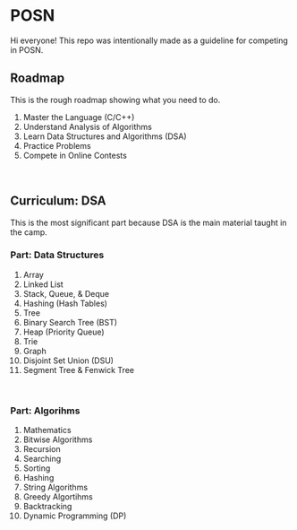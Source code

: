 # POSN

Hi everyone! This repo was intentionally made as a guideline for competing in POSN.

## Roadmap

This is the rough roadmap showing what you need to do.

1. Master the Language (C/C++)
2. Understand Analysis of Algorithms
3. Learn Data Structures and Algorithms (DSA)
4. Practice Problems
5. Compete in Online Contests
<br>

## Curriculum: DSA

This is the most significant part because DSA is the main material taught in the camp.

### Part: Data Structures

1. Array
2. Linked List
3. Stack, Queue, & Deque
4. Hashing (Hash Tables)
5. Tree
6. Binary Search Tree (BST)
7. Heap (Priority Queue)
8. Trie
9. Graph
10. Disjoint Set Union (DSU)
11. Segment Tree & Fenwick Tree
<br>

### Part: Algorihms

1. Mathematics
2. Bitwise Algorithms
3. Recursion
4. Searching
5. Sorting
6. Hashing
7. String Algorithms
8. Greedy Algortihms
9. Backtracking
10. Dynamic Programming (DP)
